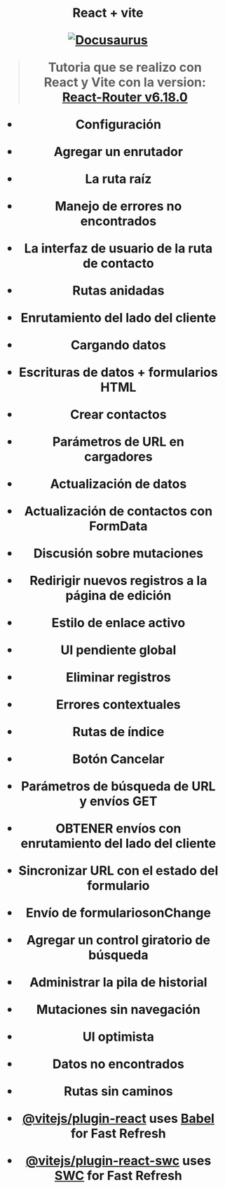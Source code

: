 <h1 align="center">
  <p align="center">React + vite </p>
  <a href="https://docusaurus.io"><img src="https://docusaurus.io/img/slash-introducing.svg" alt="Docusaurus"></a>

> Tutoria que se realizo con React y Vite con la version: [React-Router v6.18.0](https://reactrouter.com/en/6.18.0/start/tutorial)

- **Configuración**
- Agregar un enrutador
- La ruta raíz
- Manejo de errores no encontrados
- La interfaz de usuario de la ruta de contacto
- Rutas anidadas
- Enrutamiento del lado del cliente
- Cargando datos
- Escrituras de datos + formularios HTML
- Crear contactos
- Parámetros de URL en cargadores
- Actualización de datos
- Actualización de contactos con FormData
- Discusión sobre mutaciones
- Redirigir nuevos registros a la página de edición
- Estilo de enlace activo
- UI pendiente global
- Eliminar registros
- Errores contextuales
- Rutas de índice
- Botón Cancelar
- Parámetros de búsqueda de URL y envíos GET
- OBTENER envíos con enrutamiento del lado del cliente
- Sincronizar URL con el estado del formulario
- Envío de formulariosonChange
- Agregar un control giratorio de búsqueda
- Administrar la pila de historial
- Mutaciones sin navegación
- UI optimista
- Datos no encontrados
- Rutas sin caminos


- [@vitejs/plugin-react](https://github.com/vitejs/vite-plugin-react/blob/main/packages/plugin-react/README.md) uses [Babel](https://babeljs.io/) for Fast Refresh
- [@vitejs/plugin-react-swc](https://github.com/vitejs/vite-plugin-react-swc) uses [SWC](https://swc.rs/) for Fast Refresh
